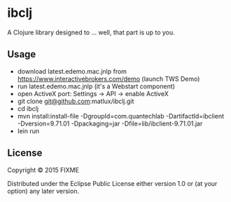 # ibclj

A Clojure library designed to ... well, that part is up to you.

## Usage

* download latest.edemo.mac.jnlp from https://www.interactivebrokers.com/demo   (launch TWS Demo)
* run latest.edemo.mac.jnlp   (it's a Webstart component)
* open ActiveX port: Settings -> API -> enable ActiveX
* git clone git@github.com:matlux/ibclj.git
* cd ibclj
* mvn install:install-file -DgroupId=com.quantechlab -DartifactId=ibclient -Dversion=9.71.01 -Dpackaging=jar -Dfile=lib/ibclient-9.71.01.jar
* lein run

## License

Copyright © 2015 FIXME

Distributed under the Eclipse Public License either version 1.0 or (at
your option) any later version.
